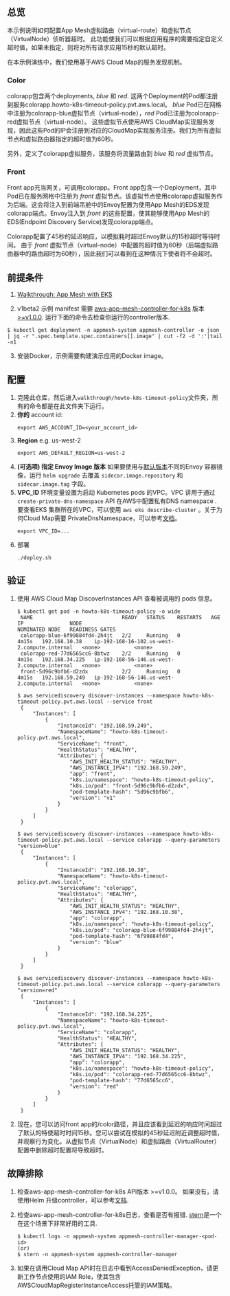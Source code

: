 ## 总览
本示例说明如何配置App Mesh虚拟路由（virtual-route）和虚拟节点（VirtualNode）侦听器超时。 此功能使我们可以根据应用程序的需要指定自定义超时值，如果未指定，则将对所有请求应用15秒的默认超时。

在本示例演练中，我们使用基于AWS Cloud Map的服务发现机制。

### Color
colorapp包含两个deployments, _blue_ 和 _red_. 这两个Deployment的Pod都注册到服务colorapp.howto-k8s-timeout-policy.pvt.aws.local。 _blue_ Pod已在网格中注册为colorapp-blue虚拟节点（virtual-node），_red_ Pod已注册为colorapp-red虚拟节点（virtual-node）。 这些虚拟节点使用AWS CloudMap实现服务发现，因此这些Pod的IP会注册到对应的CloudMap实现服务注册。我们为所有虚拟节点和虚拟路由器指定的超时值为60秒。

另外，定义了colorapp虚拟服务，该服务将流量路由到 _blue_ 和 _red_ 虚拟节点。

### Front
Front app充当网关，可调用colorapp。Front app包含一个Deployment，其中Pod已在服务网格中注册为 _front_ 虚拟节点。该虚拟节点使用colorapp虚拟服务作为后端。这会将注入到前端吊舱中的Envoy配置为使用App Mesh的EDS发现colorapp端点。Envoy注入到 _front_ 的这些配置，使其能够使用App Mesh的EDS(Endpoint Discovery Service)发现colorapp端点。

Colorapp配置了45秒的延迟响应，以模拟耗时超过Envoy默认的15秒超时等待时间。 由于 _front_ 虚拟节点（virtual-node）中配置的超时值为60秒（后端虚拟路由器中的路由超时为60秒），因此我们可以看到在这种情况下使者将不会超时。

## 前提条件
1. [Walkthrough: App Mesh with EKS](../eks/)

2. v1beta2 示例 manifest 需要 [aws-app-mesh-controller-for-k8s](https://github.com/aws/aws-app-mesh-controller-for-k8s) 版本 [>=v1.0.0](https://github.com/aws/aws-app-mesh-controller-for-k8s/releases/tag/v1.0.0). 运行下面的命令去检查你运行的controller版本.

```
$ kubectl get deployment -n appmesh-system appmesh-controller -o json | jq -r ".spec.template.spec.containers[].image" | cut -f2 -d ':'|tail -n1
```
3. 安装Docker，示例需要构建演示应用的Docker image。

## 配置

1. 克隆此仓库，然后进入`walkthrough/howto-k8s-timeout-policy`文件夹，所有的命令都是在此文件夹下运行。
2. **你的** account id:
    ```
    export AWS_ACCOUNT_ID=<your_account_id>
    ```
3. **Region** e.g. us-west-2
    ```
    export AWS_DEFAULT_REGION=us-west-2
    ```
4. **(可选项) 指定 Envoy Image 版本** 如果要使用与[默认版本](https://github.com/aws/eks-charts/tree/master/stable/appmesh-controller#configuration)不同的Envoy 容器镜像，运行 `helm upgrade` 去覆盖 `sidecar.image.repository` 和 `sidecar.image.tag` 字段。
5. **VPC_ID** 环境变量设置为启动 Kubernetes pods 的VPC。VPC 讲用于通过`create-private-dns-namespace` API 在AWS中配置私有DNS namespace . 要查看EKS 集群所在的VPC，可以使用 `aws eks describe-cluster` 。关于为何Cloud Map需要 PrivateDnsNamespace，可以参考[文档](#1-how-can-i-use-cloud-map-namespaces-other-than-privatednsnamespace)。
    ```
    export VPC_ID=...
    ```
6. 部署
    ```.
    ./deploy.sh
    ```

## 验证

1. 使用 AWS Cloud Map DiscoverInstances API 查看被调用的 pods 信息。
   ```
   $ kubectl get pod -n howto-k8s-timeout-policy -o wide
    NAME                             READY   STATUS    RESTARTS   AGE     IP               NODE                                           NOMINATED NODE   READINESS GATES
    colorapp-blue-6f99884fd4-2h4jt   2/2     Running   0          4m15s   192.168.10.38    ip-192-168-16-102.us-west-2.compute.internal   <none>           <none>
    colorapp-red-77d6565cc6-8btwz    2/2     Running   0          4m15s   192.168.34.225   ip-192-168-56-146.us-west-2.compute.internal   <none>           <none>
    front-5d96c9bfb6-d2zdx           2/2     Running   0          4m15s   192.168.59.249   ip-192-168-56-146.us-west-2.compute.internal   <none>           <none>

   $ aws servicediscovery discover-instances --namespace howto-k8s-timeout-policy.pvt.aws.local --service front
    {
        "Instances": [
            {
                "InstanceId": "192.168.59.249",
                "NamespaceName": "howto-k8s-timeout-policy.pvt.aws.local",
                "ServiceName": "front",
                "HealthStatus": "HEALTHY",
                "Attributes": {
                    "AWS_INIT_HEALTH_STATUS": "HEALTHY",
                    "AWS_INSTANCE_IPV4": "192.168.59.249",
                    "app": "front",
                    "k8s.io/namespace": "howto-k8s-timeout-policy",
                    "k8s.io/pod": "front-5d96c9bfb6-d2zdx",
                    "pod-template-hash": "5d96c9bfb6",
                    "version": "v1"
                }
            }
        ]
    }

   $ aws servicediscovery discover-instances --namespace howto-k8s-timeout-policy.pvt.aws.local --service colorapp --query-parameters "version=blue"
    {
        "Instances": [
            {
                "InstanceId": "192.168.10.38",
                "NamespaceName": "howto-k8s-timeout-policy.pvt.aws.local",
                "ServiceName": "colorapp",
                "HealthStatus": "HEALTHY",
                "Attributes": {
                    "AWS_INIT_HEALTH_STATUS": "HEALTHY",
                    "AWS_INSTANCE_IPV4": "192.168.10.38",
                    "app": "colorapp",
                    "k8s.io/namespace": "howto-k8s-timeout-policy",
                    "k8s.io/pod": "colorapp-blue-6f99884fd4-2h4jt",
                    "pod-template-hash": "6f99884fd4",
                    "version": "blue"
                }
            }
        ]
    }

   $ aws servicediscovery discover-instances --namespace howto-k8s-timeout-policy.pvt.aws.local --service colorapp --query-parameters "version=red"
    {
        "Instances": [
            {
                "InstanceId": "192.168.34.225",
                "NamespaceName": "howto-k8s-timeout-policy.pvt.aws.local",
                "ServiceName": "colorapp",
                "HealthStatus": "HEALTHY",
                "Attributes": {
                    "AWS_INIT_HEALTH_STATUS": "HEALTHY",
                    "AWS_INSTANCE_IPV4": "192.168.34.225",
                    "app": "colorapp",
                    "k8s.io/namespace": "howto-k8s-timeout-policy",
                    "k8s.io/pod": "colorapp-red-77d6565cc6-8btwz",
                    "pod-template-hash": "77d6565cc6",
                    "version": "red"
                }
            }
        ]
    }
   ```

2. 现在，您可以访问front app的/color路径，并且应该看到延迟的响应时间超过了默认的特使超时时间15秒。您可以尝试在模拟的45秒延迟附近调整超时值，并观察行为变化。从虚拟节点（VirtualNode）和虚拟路由（VirtualRouter）配置中删除超时配置将导致超时。

## 故障排除
1. 检查aws-app-mesh-controller-for-k8s API版本 >=v1.0.0。 如果没有，请使用Helm 升级controller，可以参考[文档](https://github.com/aws/eks-charts).

2. 检查aws-app-mesh-controller-for-k8s日志，查看是否有报错. [stern](https://github.com/wercker/stern)是一个在这个场景下非常好用的工具.
   ```
   $ kubectl logs -n appmesh-system appmesh-controller-manager-<pod-id>
   (or)
   $ stern -n appmesh-system appmesh-controller-manager
   ```
3. 如果在调用Cloud Map API时在日志中看到AccessDeniedException，请更新工作节点使用的IAM Role，使其包含AWSCloudMapRegisterInstanceAccess托管的IAM策略。
